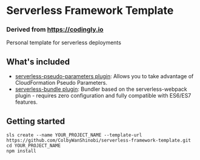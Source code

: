 # Serverless Framework Template
### Derived from https://codingly.io
Personal template for serverless deployments

## What's included
* [serverless-pseudo-parameters plugin](https://www.npmjs.com/package/serverless-pseudo-parameters): Allows you to take advantage of CloudFormation Pseudo Parameters.
* [serverless-bundle plugin](https://www.npmjs.com/package/serverless-pseudo-parameters): Bundler based on the serverless-webpack plugin - requires zero configuration and fully compatible with ES6/ES7 features.

## Getting started
```
sls create --name YOUR_PROJECT_NAME --template-url https://github.com/ColbyWanShinobi/serverless-framework-template.git
cd YOUR_PROJECT_NAME
npm install
```
